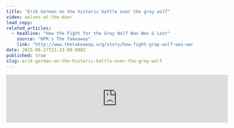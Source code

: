 ```yaml
---
title: "Erik German on the historic battle over the gray wolf"
video: wolves-at-the-door
lead_copy:
related_articles:
  - headline: "How the Fight for the Gray Wolf Was Won & Lost"
    source: "NPR's The Takeaway"
    link: "http://www.thetakeaway.org/story/how-fight-gray-wolf-was-won-and-lost/"
date: 2015-06-27T21:33:00.000Z
published: true
slug: erik-german-on-the-historic-battle-over-the-gray-wolf
---
```

<iframe width="600" height="130" frameborder="0" scrolling="no" src="https://www.wnyc.org/widgets/ondemand_player/takeaway/#file=%2Faudio%2Fxspf%2F411046%2F"></iframe>

